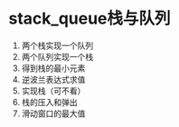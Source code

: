 # stack_queue栈与队列
1. 两个栈实现一个队列
2. 两个队列实现一个栈
3. 得到栈的最小元素
4. 逆波兰表达式求值
5. 实现栈（可不看）
6. 栈的压入和弹出
7. 滑动窗口的最大值